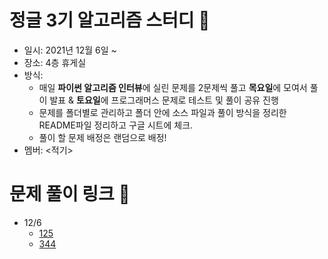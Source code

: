# 정글 3기 알고리즘 스터디 :book:
- 일시: 2021년 12월 6일 ~ 
- 장소: 4층 휴게실
- 방식:
    - 매일 **파이썬 알고리즘 인터뷰**에 실린 문제를 2문제씩 풀고 **목요일**에 모여서 풀이 발표 & **토요일**에 프로그래머스 문제로 테스트 및 풀이 공유 진행 
    - 문제를 폴더별로 관리하고 폴더 안에 소스 파일과 풀이 방식을 정리한 README파일 정리하고 구글 시트에 체크.  
    - 풀이 할 문제 배정은 랜덤으로 배정!
- 멤버: <적기>
# 문제 풀이 링크 :link:
- 12/6
    - [125](https://github.com/Roha-Lee/sw_jungle_algorithm_group_study/tree/main/python_algorithm_interview_problems/125)
    - [344](https://github.com/Roha-Lee/sw_jungle_algorithm_group_study/tree/main/python_algorithm_interview_problems/344)

